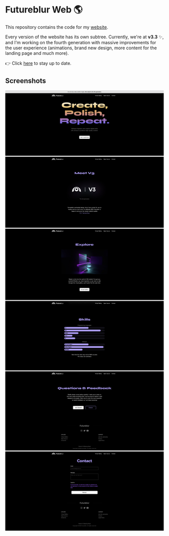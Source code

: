 # Futureblur Web 🌎
This repository contains the code for my [website](https://futureblur.com). 

Every version of the website has its own subtree.
Currently, we're at **v3.3** ✨, and I'm working on the fourth generation with massive improvements for the user experience (animations, brand new design, more content for the landing page and much more).

👉 Click [here](https://twitter.com/ByFutureblur) to stay up to date.

## Screenshots

![Landing page.](assets/1.png)
![Meet V3.](assets/2.jpeg)
![Explore.](assets/3.jpeg)
![Skills.](assets/4.jpeg)
![Questions and Feedback.](assets/5.jpeg)
![Contact form.](assets/6.jpeg)
